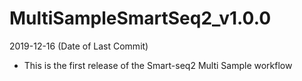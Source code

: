 
# MultiSampleSmartSeq2_v1.0.0

2019-12-16 (Date of Last Commit)

* This is the first release of the Smart-seq2 Multi Sample workflow
